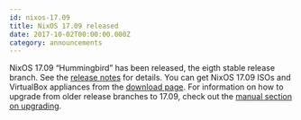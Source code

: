 ```yaml
---
id: nixos-17.09
title: NixOS 17.09 released 
date: 2017-10-02T00:00:00.000Z
category: announcements
---
```

NixOS 17.09 “Hummingbird” has been released, the eigth stable release branch. See the [release notes](/manual/nixos/stable/release-notes.html#sec-release-17.09) for details. You can get NixOS 17.09 ISOs and VirtualBox appliances from the [download page](/download.html). For information on how to upgrade from older release branches to 17.09, check out the [manual section on upgrading](/manual/nixos/stable/index.html#sec-upgrading).
